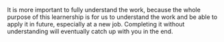 It is more important to fully understand the work, because the whole purpose of this learnership is for us to understand the work and be able to apply it in future, especially at a new job. Completing it without understanding will eventually catch up with you in the end.
